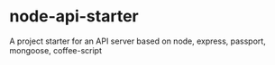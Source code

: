 # node-api-starter
A project starter for an API server based on node, express, passport, mongoose, coffee-script
